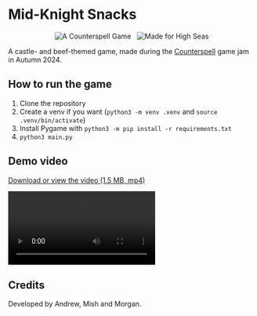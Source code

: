 # Mid-Knight Snacks

<p align="center">
  <img hspace="4" src="https://img.shields.io/badge/a%20counterspell%20game-FEC2FB%3F?style=for-the-badge&logo=undertale&logoColor=ffffff&color=FF4186" alt="A Counterspell Game">
  <img hspace="4" src="https://img.shields.io/badge/made%20for%20high%20seas-FEC2FB?style=for-the-badge&logo=hackclub&logoColor=1C4188" alt="Made for High Seas">
</p>

A castle- and beef-themed game, made during the [Counterspell](https://counterspell.hackclub.com/) game jam in Autumn 2024.

## How to run the game

1. Clone the repository
2. Create a venv if you want (`python3 -m venv .venv` and `source .venv/bin/activate`)
3. Install Pygame with `python3 -m pip install -r requirements.txt`
4. `python3 main.py`

## Demo video

[Download or view the video (1.5 MB, mp4)](./demos/Mid-Knight%20Snacks.mp4)

<video controls src="demos/Mid-Knight Snacks.mp4" title="Mid-Knight Snacks demo video"></video>

## Credits

Developed by Andrew, Mish and Morgan.

